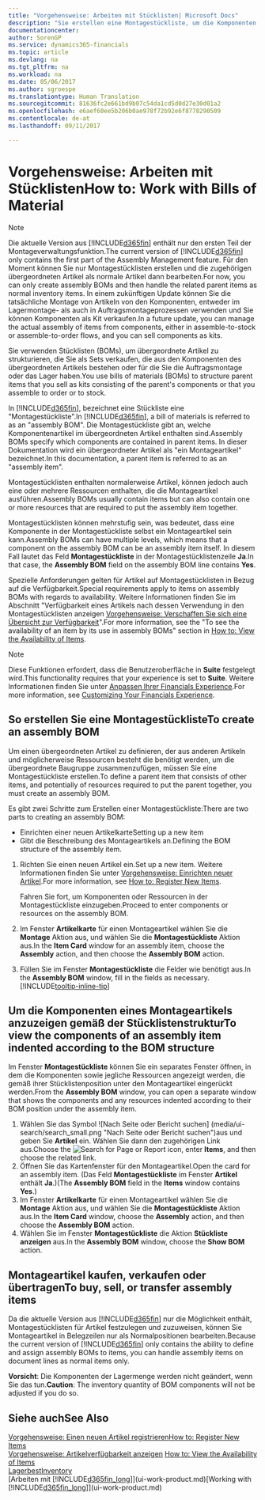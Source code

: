 ```yaml
---
title: "Vorgehensweise: Arbeiten mit Stücklisten| Microsoft Docs"
description: "Sie erstellen eine Montagestückliste, um die Komponenten und Ressourcen an, die benötigt werden, um den Artikel zusammenzufügen, den die Montagestückliste darstellt, und die Komponenten eines Montageartikels an."
documentationcenter: 
author: SorenGP
ms.service: dynamics365-financials
ms.topic: article
ms.devlang: na
ms.tgt_pltfrm: na
ms.workload: na
ms.date: 05/06/2017
ms.author: sgroespe
ms.translationtype: Human Translation
ms.sourcegitcommit: 81636fc2e661bd9b07c54da1cd5d0d27e30d01a2
ms.openlocfilehash: e6aef60ee5b206b0ae978f72b92e6f8778290509
ms.contentlocale: de-at
ms.lasthandoff: 09/11/2017

---
```

# <a name="how-to-work-with-bills-of-material"></a><span data-ttu-id="b97fc-103">Vorgehensweise: Arbeiten mit Stücklisten</span><span class="sxs-lookup"><span data-stu-id="b97fc-103">How to: Work with Bills of Material</span></span>
> [!NOTE]  
>   <span data-ttu-id="b97fc-104">Die aktuelle Version aus [!INCLUDE[d365fin](includes/d365fin_md.md)] enthält nur den ersten Teil der Montageverwaltungsfunktion.</span><span class="sxs-lookup"><span data-stu-id="b97fc-104">The current version of [!INCLUDE[d365fin](includes/d365fin_md.md)] only contains the first part of the Assembly Management feature.</span></span> <span data-ttu-id="b97fc-105">Für den Moment können Sie nur Montagestücklisten erstellen und die zugehörigen übergeordneten Artikel als normale Artikel dann bearbeiten.</span><span class="sxs-lookup"><span data-stu-id="b97fc-105">For now, you can only create assembly BOMs and then handle the related parent items as normal inventory items.</span></span> <span data-ttu-id="b97fc-106">In einem zukünftigen Update können Sie die tatsächliche Montage von Artikeln von den Komponenten, entweder im Lagermontage- als auch in Auftragsmontageprozessen verwenden und Sie können Komponenten als Kit verkaufen.</span><span class="sxs-lookup"><span data-stu-id="b97fc-106">In a future update, you can manage the actual assembly of items from components, either in assemble-to-stock or assemble-to-order flows, and you can sell components as kits.</span></span>

<span data-ttu-id="b97fc-107">Sie verwenden Stücklisten (BOMs), um übergeordnete Artikel zu strukturieren, die Sie als Sets verkaufen, die aus den Komponenten des übergeordneten Artikels bestehen oder für die Sie die Auftragsmontage oder das Lager haben.</span><span class="sxs-lookup"><span data-stu-id="b97fc-107">You use bills of materials (BOMs) to structure parent items that you sell as kits consisting of the parent's components or that you assemble to order or to stock.</span></span>

<span data-ttu-id="b97fc-108">In [!INCLUDE[d365fin](includes/d365fin_md.md)], bezeichnet eine Stückliste eine "Montagestückliste".</span><span class="sxs-lookup"><span data-stu-id="b97fc-108">In [!INCLUDE[d365fin](includes/d365fin_md.md)], a bill of materials is referred to as an "assembly BOM".</span></span> <span data-ttu-id="b97fc-109">Die Montagestückliste gibt an, welche Komponentenartikel im übergeordneten Artikel enthalten sind.</span><span class="sxs-lookup"><span data-stu-id="b97fc-109">Assembly BOMs specify which components are contained in parent items.</span></span> <span data-ttu-id="b97fc-110">In dieser Dokumentation wird ein übergeordneter Artikel als "ein Montageartikel" bezeichnet.</span><span class="sxs-lookup"><span data-stu-id="b97fc-110">In this documentation, a parent item is referred to as an "assembly item".</span></span>

<span data-ttu-id="b97fc-111">Montagestücklisten enthalten normalerweise Artikel, können jedoch auch eine oder mehrere Ressourcen enthalten, die die Montageartikel ausführen.</span><span class="sxs-lookup"><span data-stu-id="b97fc-111">Assembly BOMs usually contain items but can also contain one or more resources that are required to put the assembly item together.</span></span>

<span data-ttu-id="b97fc-112">Montagestücklisten können mehrstufig sein, was bedeutet, dass eine Komponente in der Montagestückliste selbst ein Montageartikel sein kann.</span><span class="sxs-lookup"><span data-stu-id="b97fc-112">Assembly BOMs can have multiple levels, which means that a component on the assembly BOM can be an assembly item itself.</span></span> <span data-ttu-id="b97fc-113">In diesem Fall lautet das Feld **Montagestückliste** in der Montagestücklistenzeile **Ja**.</span><span class="sxs-lookup"><span data-stu-id="b97fc-113">In that case, the **Assembly BOM** field on the assembly BOM line contains **Yes**.</span></span>

<span data-ttu-id="b97fc-114">Spezielle Anforderungen gelten für Artikel auf Montagestücklisten in Bezug auf die Verfügbarkeit.</span><span class="sxs-lookup"><span data-stu-id="b97fc-114">Special requirements apply to items on assembly BOMs with regards to availability.</span></span> <span data-ttu-id="b97fc-115">Weitere Informationen finden Sie im Abschnitt "Verfügbarkeit eines Artikels nach dessen Verwendung in den Montagestücklisten anzeigen [Vorgehensweise: Verschaffen Sie sich eine Übersicht zur Verfügbarkeit](inventory-how-availability-overview.md)".</span><span class="sxs-lookup"><span data-stu-id="b97fc-115">For more information, see the "To see the availability of an item by its use in assembly BOMs" section in [How to: View the Availability of Items](inventory-how-availability-overview.md).</span></span>

> [!NOTE]  
>   <span data-ttu-id="b97fc-116">Diese Funktionen erfordert, dass die Benutzeroberfläche in **Suite** festgelegt wird.</span><span class="sxs-lookup"><span data-stu-id="b97fc-116">This functionality requires that your experience is set to **Suite**.</span></span> <span data-ttu-id="b97fc-117">Weitere Informationen finden Sie unter [Anpassen Ihrer Financials Experience](ui-experiences.md).</span><span class="sxs-lookup"><span data-stu-id="b97fc-117">For more information, see [Customizing Your Financials Experience](ui-experiences.md).</span></span>

## <a name="to-create-an-assembly-bom"></a><span data-ttu-id="b97fc-118">So erstellen Sie eine Montagestückliste</span><span class="sxs-lookup"><span data-stu-id="b97fc-118">To create an assembly BOM</span></span>
<span data-ttu-id="b97fc-119">Um einen übergeordneten Artikel zu definieren, der aus anderen Artikeln und möglicherweise Ressourcen besteht die benötigt werden, um die übergeordnete Baugruppe zusammenzufügen, müssen Sie eine Montagestückliste erstellen.</span><span class="sxs-lookup"><span data-stu-id="b97fc-119">To define a parent item that consists of other items, and potentially of resources required to put the parent together, you must create an assembly BOM.</span></span>  

<span data-ttu-id="b97fc-120">Es gibt zwei Schritte zum Erstellen einer Montagestückliste:</span><span class="sxs-lookup"><span data-stu-id="b97fc-120">There are two parts to creating an assembly BOM:</span></span>
- <span data-ttu-id="b97fc-121">Einrichten einer neuen Artikelkarte</span><span class="sxs-lookup"><span data-stu-id="b97fc-121">Setting up a new item</span></span>
- <span data-ttu-id="b97fc-122">Gibt die Beschreibung des Montageartikels an.</span><span class="sxs-lookup"><span data-stu-id="b97fc-122">Defining the BOM structure of the assembly item.</span></span>

1. <span data-ttu-id="b97fc-123">Richten Sie einen neuen Artikel ein.</span><span class="sxs-lookup"><span data-stu-id="b97fc-123">Set up a new item.</span></span> <span data-ttu-id="b97fc-124">Weitere Informationen finden Sie unter [Vorgehensweise: Einrichten neuer Artikel](inventory-how-register-new-items.md).</span><span class="sxs-lookup"><span data-stu-id="b97fc-124">For more information, see [How to: Register New Items](inventory-how-register-new-items.md).</span></span>

    <span data-ttu-id="b97fc-125">Fahren Sie fort, um Komponenten oder Ressourcen in der Montagestückliste einzugeben.</span><span class="sxs-lookup"><span data-stu-id="b97fc-125">Proceed to enter components or resources on the assembly BOM.</span></span>  
2. <span data-ttu-id="b97fc-126">Im Fenster **Artikelkarte** für einen Montageartikel wählen Sie die **Montage** Aktion aus, und wählen Sie die **Montagestückliste** Aktion aus.</span><span class="sxs-lookup"><span data-stu-id="b97fc-126">In the **Item Card** window for an assembly item, choose the **Assembly** action, and then choose the **Assembly BOM** action.</span></span>
3. <span data-ttu-id="b97fc-127">Füllen Sie im Fenster **Montagestückliste** die Felder wie benötigt aus.</span><span class="sxs-lookup"><span data-stu-id="b97fc-127">In the **Assembly BOM** window, fill in the fields as necessary.</span></span> [!INCLUDE[tooltip-inline-tip](includes/tooltip-inline-tip_md.md)]

## <a name="to-view-the-components-of-an-assembly-item-indented-according-to-the-bom-structure"></a><span data-ttu-id="b97fc-128">Um die Komponenten eines Montageartikels anzuzeigen gemäß der Stücklistenstruktur</span><span class="sxs-lookup"><span data-stu-id="b97fc-128">To view the components of an assembly item indented according to the BOM structure</span></span>
<span data-ttu-id="b97fc-129">Im Fenster **Montagestückliste** können Sie ein separates Fenster öffnen, in dem die Komponenten sowie jegliche Ressourcen angezeigt werden, die gemäß ihrer Stücklistenposition unter den Montageartikel eingerückt werden.</span><span class="sxs-lookup"><span data-stu-id="b97fc-129">From the **Assembly BOM** window, you can open a separate window that shows the components and any resources indented according to their BOM position under the assembly item.</span></span>

1. <span data-ttu-id="b97fc-130">Wählen Sie das Symbol ![Nach Seite oder Bericht suchen] (media/ui-search/search_small.png "Nach Seite oder Bericht suchen")aus und geben Sie **Artikel** ein. Wählen Sie dann den zugehörigen Link aus.</span><span class="sxs-lookup"><span data-stu-id="b97fc-130">Choose the ![Search for Page or Report](media/ui-search/search_small.png "Search for Page or Report icon") icon, enter **Items**, and then choose the related link.</span></span>
2. <span data-ttu-id="b97fc-131">Öffnen Sie das Kartenfenster für den Montageartikel.</span><span class="sxs-lookup"><span data-stu-id="b97fc-131">Open the card for an assembly item.</span></span> <span data-ttu-id="b97fc-132">(Das Feld **Montagestückliste** im Fenster **Artikel** enthält **Ja**.)</span><span class="sxs-lookup"><span data-stu-id="b97fc-132">(The **Assembly BOM** field in the **Items** window contains **Yes**.)</span></span>
3. <span data-ttu-id="b97fc-133">Im Fenster **Artikelkarte** für einen Montageartikel wählen Sie die **Montage** Aktion aus, und wählen Sie die **Montagestückliste** Aktion aus.</span><span class="sxs-lookup"><span data-stu-id="b97fc-133">In the **Item Card** window, choose the **Assembly** action, and then choose the **Assembly BOM** action.</span></span>
4. <span data-ttu-id="b97fc-134">Wählen Sie im Fenster **Montagestückliste** die Aktion **Stückliste anzeigen** aus.</span><span class="sxs-lookup"><span data-stu-id="b97fc-134">In the **Assembly BOM** window, choose the **Show BOM** action.</span></span>

## <a name="to-buy-sell-or-transfer-assembly-items"></a><span data-ttu-id="b97fc-135">Montageartikel kaufen, verkaufen oder übertragen</span><span class="sxs-lookup"><span data-stu-id="b97fc-135">To buy, sell, or transfer assembly items</span></span>
<span data-ttu-id="b97fc-136">Da die aktuelle Version aus [!INCLUDE[d365fin](includes/d365fin_md.md)] nur die Möglichkeit enthält, Montagestücklisten für Artikel festzulegen und zuzuweisen, können Sie Montageartikel in Belegzeilen  nur als Normalpositionen bearbeiten.</span><span class="sxs-lookup"><span data-stu-id="b97fc-136">Because the current version of [!INCLUDE[d365fin](includes/d365fin_md.md)] only contains the ability to define and assign assembly BOMs to items, you can handle assembly items on document lines as normal items only.</span></span>

<span data-ttu-id="b97fc-137">**Vorsicht**: Die Komponenten der Lagermenge werden nicht geändert, wenn Sie das tun.</span><span class="sxs-lookup"><span data-stu-id="b97fc-137">**Caution**: The inventory quantity of BOM components will not be adjusted if you do so.</span></span>

## <a name="see-also"></a><span data-ttu-id="b97fc-138">Siehe auch</span><span class="sxs-lookup"><span data-stu-id="b97fc-138">See Also</span></span>
[<span data-ttu-id="b97fc-139">Vorgehensweise: Einen neuen Artikel registrieren</span><span class="sxs-lookup"><span data-stu-id="b97fc-139">How to: Register New Items</span></span>](inventory-how-register-new-items.md)  
<span data-ttu-id="b97fc-140">[Vorgehensweise: Artikelverfügbarkeit anzeigen](inventory-how-availability-overview.md)   </span><span class="sxs-lookup"><span data-stu-id="b97fc-140">[How to: View the Availability of Items](inventory-how-availability-overview.md)   </span></span>  
[<span data-ttu-id="b97fc-141">Lagerbest</span><span class="sxs-lookup"><span data-stu-id="b97fc-141">Inventory</span></span>](inventory-manage-inventory.md)  
<span data-ttu-id="b97fc-142">[Arbeiten mit [!INCLUDE[d365fin_long](includes/d365fin_long_md.md)]](ui-work-product.md)</span><span class="sxs-lookup"><span data-stu-id="b97fc-142">[Working with [!INCLUDE[d365fin_long](includes/d365fin_long_md.md)]](ui-work-product.md)</span></span>

